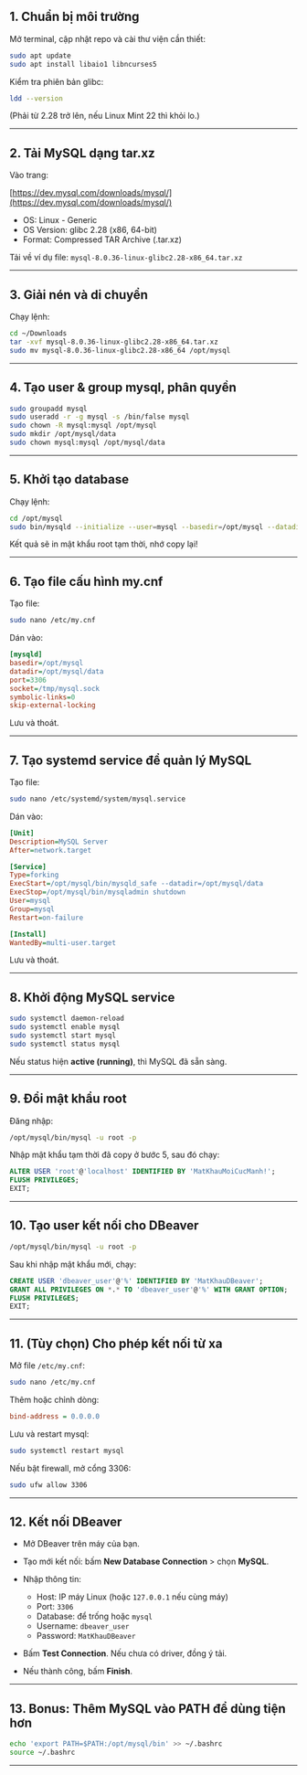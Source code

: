 ## 1. Chuẩn bị môi trường

Mở terminal, cập nhật repo và cài thư viện cần thiết:

```bash
sudo apt update
sudo apt install libaio1 libncurses5
```

Kiểm tra phiên bản glibc:

```bash
ldd --version
```

(Phải từ 2.28 trở lên, nếu Linux Mint 22 thì khỏi lo.)

---

## 2. Tải MySQL dạng tar.xz

Vào trang:

[https://dev.mysql.com/downloads/mysql/](https://dev.mysql.com/downloads/mysql/)

* OS: Linux - Generic
* OS Version: glibc 2.28 (x86, 64-bit)
* Format: Compressed TAR Archive (.tar.xz)

Tải về ví dụ file: `mysql-8.0.36-linux-glibc2.28-x86_64.tar.xz`

---

## 3. Giải nén và di chuyển

Chạy lệnh:

```bash
cd ~/Downloads
tar -xvf mysql-8.0.36-linux-glibc2.28-x86_64.tar.xz
sudo mv mysql-8.0.36-linux-glibc2.28-x86_64 /opt/mysql
```

---

## 4. Tạo user & group mysql, phân quyền

```bash
sudo groupadd mysql
sudo useradd -r -g mysql -s /bin/false mysql
sudo chown -R mysql:mysql /opt/mysql
sudo mkdir /opt/mysql/data
sudo chown mysql:mysql /opt/mysql/data
```

---

## 5. Khởi tạo database

Chạy lệnh:

```bash
cd /opt/mysql
sudo bin/mysqld --initialize --user=mysql --basedir=/opt/mysql --datadir=/opt/mysql/data
```

Kết quả sẽ in mật khẩu root tạm thời, nhớ copy lại!

---

## 6. Tạo file cấu hình my.cnf

Tạo file:

```bash
sudo nano /etc/my.cnf
```

Dán vào:

```ini
[mysqld]
basedir=/opt/mysql
datadir=/opt/mysql/data
port=3306
socket=/tmp/mysql.sock
symbolic-links=0
skip-external-locking
```

Lưu và thoát.

---

## 7. Tạo systemd service để quản lý MySQL

Tạo file:

```bash
sudo nano /etc/systemd/system/mysql.service
```

Dán vào:

```ini
[Unit]
Description=MySQL Server
After=network.target

[Service]
Type=forking
ExecStart=/opt/mysql/bin/mysqld_safe --datadir=/opt/mysql/data
ExecStop=/opt/mysql/bin/mysqladmin shutdown
User=mysql
Group=mysql
Restart=on-failure

[Install]
WantedBy=multi-user.target
```

Lưu và thoát.

---

## 8. Khởi động MySQL service

```bash
sudo systemctl daemon-reload
sudo systemctl enable mysql
sudo systemctl start mysql
sudo systemctl status mysql
```

Nếu status hiện **active (running)**, thì MySQL đã sẵn sàng.

---

## 9. Đổi mật khẩu root

Đăng nhập:

```bash
/opt/mysql/bin/mysql -u root -p
```

Nhập mật khẩu tạm thời đã copy ở bước 5, sau đó chạy:

```sql
ALTER USER 'root'@'localhost' IDENTIFIED BY 'MatKhauMoiCucManh!';
FLUSH PRIVILEGES;
EXIT;
```

---

## 10. Tạo user kết nối cho DBeaver

```bash
/opt/mysql/bin/mysql -u root -p
```

Sau khi nhập mật khẩu mới, chạy:

```sql
CREATE USER 'dbeaver_user'@'%' IDENTIFIED BY 'MatKhauDBeaver';
GRANT ALL PRIVILEGES ON *.* TO 'dbeaver_user'@'%' WITH GRANT OPTION;
FLUSH PRIVILEGES;
EXIT;
```

---

## 11. (Tùy chọn) Cho phép kết nối từ xa

Mở file `/etc/my.cnf`:

```bash
sudo nano /etc/my.cnf
```

Thêm hoặc chỉnh dòng:

```ini
bind-address = 0.0.0.0
```

Lưu và restart mysql:

```bash
sudo systemctl restart mysql
```

Nếu bật firewall, mở cổng 3306:

```bash
sudo ufw allow 3306
```

---

## 12. Kết nối DBeaver

* Mở DBeaver trên máy của bạn.
* Tạo mới kết nối: bấm **New Database Connection** > chọn **MySQL**.
* Nhập thông tin:

  * Host: IP máy Linux (hoặc `127.0.0.1` nếu cùng máy)
  * Port: `3306`
  * Database: để trống hoặc `mysql`
  * Username: `dbeaver_user`
  * Password: `MatKhauDBeaver`
* Bấm **Test Connection**. Nếu chưa có driver, đồng ý tải.
* Nếu thành công, bấm **Finish**.

---

## 13. Bonus: Thêm MySQL vào PATH để dùng tiện hơn

```bash
echo 'export PATH=$PATH:/opt/mysql/bin' >> ~/.bashrc
source ~/.bashrc
```

---